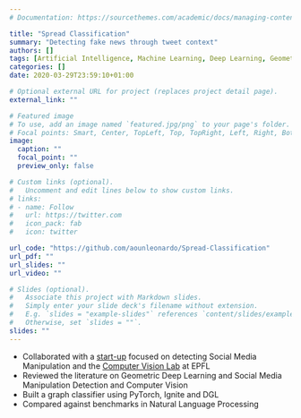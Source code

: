 ```yaml
---
# Documentation: https://sourcethemes.com/academic/docs/managing-content/

title: "Spread Classification"
summary: "Detecting fake news through tweet context"
authors: []
tags: [Artificial Intelligence, Machine Learning, Deep Learning, Geometric Deep Learning, Natural Language Processing, Computer Vision, Python, PyTorch]
categories: []
date: 2020-03-29T23:59:10+01:00

# Optional external URL for project (replaces project detail page).
external_link: ""

# Featured image
# To use, add an image named `featured.jpg/png` to your page's folder.
# Focal points: Smart, Center, TopLeft, Top, TopRight, Left, Right, BottomLeft, Bottom, BottomRight.
image:
  caption: ""
  focal_point: ""
  preview_only: false

# Custom links (optional).
#   Uncomment and edit lines below to show custom links.
# links:
# - name: Follow
#   url: https://twitter.com
#   icon_pack: fab
#   icon: twitter

url_code: "https://github.com/aounleonardo/Spread-Classification"
url_pdf: ""
url_slides: ""
url_video: ""

# Slides (optional).
#   Associate this project with Markdown slides.
#   Simply enter your slide deck's filename without extension.
#   E.g. `slides = "example-slides"` references `content/slides/example-slides.md`.
#   Otherwise, set `slides = ""`.
slides: ""
---
```

- Collaborated with a [start-up](https://astroscreen.com) focused on detecting Social Media Manipulation and the [Computer Vision Lab](https://cvlab.epfl.ch) at EPFL
- Reviewed the literature on Geometric Deep Learning and Social Media Manipulation Detection and Computer Vision
- Built a graph classifier using PyTorch, Ignite and DGL
- Compared against benchmarks in Natural Language Processing
